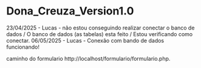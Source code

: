 ﻿# Dona_Creuza_Version1.0

23/04/2025 - Lucas - não estou conseguindo realizar conectar o banco de dados / O banco de dados (as tabelas) esta feito / Estou verificando como conectar.
06/05/2025 - Lucas - Conexão com bando de dados funcionando! 

caminho do formulario http://localhost/formulario/formulario.php.
